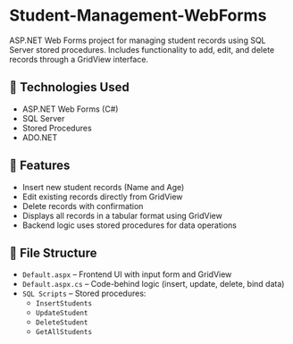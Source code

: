 # Student-Management-WebForms
ASP.NET Web Forms project for managing student records using SQL Server stored procedures. Includes functionality to add, edit, and delete records through a GridView interface.

## 🔧 Technologies Used

- ASP.NET Web Forms (C#)
- SQL Server
- Stored Procedures
- ADO.NET

## 📌 Features

- Insert new student records (Name and Age)
- Edit existing records directly from GridView
- Delete records with confirmation
- Displays all records in a tabular format using GridView
- Backend logic uses stored procedures for data operations

## 📁 File Structure

- `Default.aspx` – Frontend UI with input form and GridView
- `Default.aspx.cs` – Code-behind logic (insert, update, delete, bind data)
- `SQL Scripts` – Stored procedures:
  - `InsertStudents`
  - `UpdateStudent`
  - `DeleteStudent`
  - `GetAllStudents`
